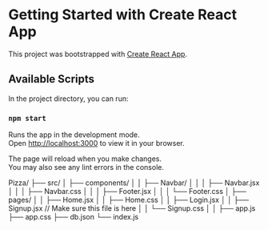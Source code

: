 # Getting Started with Create React App

This project was bootstrapped with [Create React App](https://github.com/facebook/create-react-app).

## Available Scripts

In the project directory, you can run:

### `npm start`

Runs the app in the development mode.\
Open [http://localhost:3000](http://localhost:3000) to view it in your browser.

The page will reload when you make changes.\
You may also see any lint errors in the console.


Pizza/
├── src/
│   ├── components/
│   │   ├── Navbar/
│   │   │   ├── Navbar.jsx
│   │   │   ├── Navbar.css
│   │   │   ├── Footer.jsx
│   │   │   └── Footer.css
│   ├── pages/
│   │   ├── Home.jsx
│   │   ├── Home.css
│   │   ├── Login.jsx
│   │   ├── Signup.jsx  // Make sure this file is here
│   │   └── Signup.css
│   │
├── app.js
├── app.css
├── db.json
└── index.js
